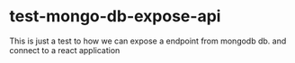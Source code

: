 # test-mongo-db-expose-api
This is just a test to how we can expose a endpoint from mongodb db. and connect to a react application
